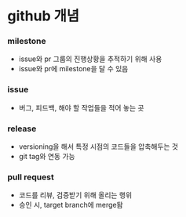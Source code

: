 # github 개념

### milestone
- issue와 pr 그룹의 진행상황을 추적하기 위해 사용
- issue와 pr에 milestone을 달 수 있음

### issue
- 버그, 피드백, 해야 할 작업들을 적어 놓는 곳

### release
- versioning을 해서 특정 시점의 코드들을 압축해두는 것
- git tag와 연동 가능

### pull request
- 코드를 리뷰, 검증받기 위해 올리는 행위
- 승인 시, target branch에 merge돰